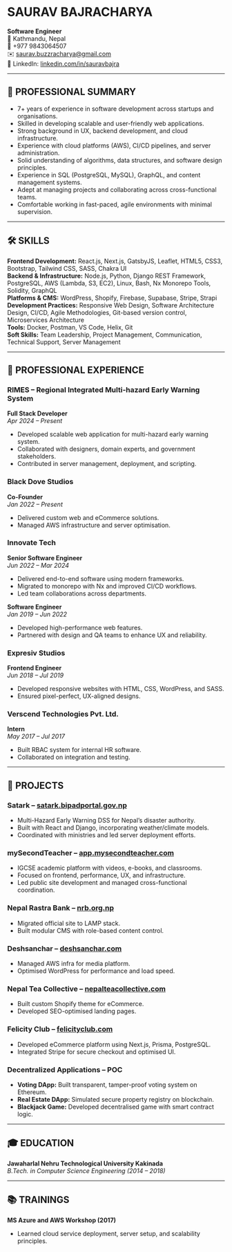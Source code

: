 # SAURAV BAJRACHARYA
**Software Engineer**  
📍 Kathmandu, Nepal  
📱 +977 9843064507  
✉️ saurav.buzzracharya@gmail.com  
🔗  LinkedIn: [linkedin.com/in/sauravbajra](https://www.linkedin.com/in/sauravbajra)

---

## 🧠 PROFESSIONAL SUMMARY

- 7+ years of experience in software development across startups and organisations.
- Skilled in developing scalable and user-friendly web applications.
- Strong background in UX, backend development, and cloud infrastructure.
- Experience with cloud platforms (AWS), CI/CD pipelines, and server administration.
- Solid understanding of algorithms, data structures, and software design principles.
- Experience in SQL (PostgreSQL, MySQL), GraphQL, and content management systems.
- Adept at managing projects and collaborating across cross-functional teams.
- Comfortable working in fast-paced, agile environments with minimal supervision.

---

## 🛠️ SKILLS

**Frontend Development:** React.js, Next.js, GatsbyJS, Leaflet, HTML5, CSS3, Bootstrap, Tailwind CSS, SASS, Chakra UI  
**Backend & Infrastructure:** Node.js, Python, Django REST Framework, PostgreSQL, AWS (Lambda, S3, EC2), Linux, Bash, Nx Monorepo Tools, Solidity, GraphQL  
**Platforms & CMS:** WordPress, Shopify, Firebase, Supabase, Stripe, Strapi  
**Development Practices:** Responsive Web Design, Software Architecture Design, CI/CD, Agile Methodologies, Git-based version control, Microservices Architecture  
**Tools:** Docker, Postman, VS Code, Helix, Git  
**Soft Skills:** Team Leadership, Project Management, Communication, Technical Support, Server Management

---

## 💼 PROFESSIONAL EXPERIENCE

### **RIMES – Regional Integrated Multi-hazard Early Warning System**  
**Full Stack Developer**  
*Apr 2024 – Present*  
- Developed scalable web application for multi-hazard early warning system.  
- Collaborated with designers, domain experts, and government stakeholders.  
- Contributed in server management, deployment, and scripting.

### **Black Dove Studios**  
**Co-Founder**  
*Jan 2022 – Present*  
- Delivered custom web and eCommerce solutions.  
- Managed AWS infrastructure and server optimisation.

### **Innovate Tech**  
**Senior Software Engineer**  
*Jun 2022 – Mar 2024*  
- Delivered end-to-end software using modern frameworks.  
- Migrated to monorepo with Nx and improved CI/CD workflows.  
- Led team collaborations across departments.

**Software Engineer**  
*Jan 2019 – Jun 2022*  
- Developed high-performance web features.  
- Partnered with design and QA teams to enhance UX and reliability.

### **Expresiv Studios**  
**Frontend Engineer**  
*Jun 2018 – Jul 2019*  
- Developed responsive websites with HTML, CSS, WordPress, and SASS.  
- Ensured pixel-perfect, UX-aligned designs.

### **Verscend Technologies Pvt. Ltd.**  
**Intern**  
*May 2017 – Jul 2017*  
- Built RBAC system for internal HR software.  
- Collaborated on integration and testing.

---

## 🚀 PROJECTS

### **Satark** – [satark.bipadportal.gov.np](https://satark.bipadportal.gov.np)  
- Multi-Hazard Early Warning DSS for Nepal’s disaster authority.  
- Built with React and Django, incorporating weather/climate models.  
- Coordinated with ministries and led server deployment efforts.

### **mySecondTeacher** – [app.mysecondteacher.com](https://app.mysecondteacher.com)  
- IGCSE academic platform with videos, e-books, and classrooms.  
- Focused on frontend, performance, UX, and infrastructure.  
- Led public site development and managed cross-functional coordination.

### **Nepal Rastra Bank** – [nrb.org.np](https://www.nrb.org.np)  
- Migrated official site to LAMP stack.  
- Built modular CMS with role-based content control.

### **Deshsanchar** – [deshsanchar.com](https://deshsanchar.com)  
- Managed AWS infra for media platform.  
- Optimised WordPress for performance and load speed.

### **Nepal Tea Collective** – [nepalteacollective.com](https://nepalteacollective.com)  
- Built custom Shopify theme for eCommerce.  
- Developed SEO-optimised landing pages.

### **Felicity Club** – [felicityclub.com](https://felicityclub.com)  
- Developed eCommerce platform using Next.js, Prisma, PostgreSQL.  
- Integrated Stripe for secure checkout and optimised UI.

### **Decentralized Applications – POC**  
- **Voting DApp:** Built transparent, tamper-proof voting system on Ethereum.  
- **Real Estate DApp:** Simulated secure property registry on blockchain.  
- **Blackjack Game:** Developed decentralised game with smart contract logic.

---

## 🎓 EDUCATION

**Jawaharlal Nehru Technological University Kakinada**  
*B.Tech. in Computer Science Engineering (2014 – 2018)*

---

## 📚 TRAININGS

**MS Azure and AWS Workshop (2017)**  
- Learned cloud service deployment, server setup, and scalability principles.
